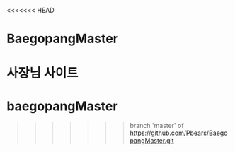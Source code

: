 <<<<<<< HEAD
# BaegopangMaster
사장님 사이트
=======
# baegopangMaster
>>>>>>> branch 'master' of https://github.com/Pbears/BaegopangMaster.git
